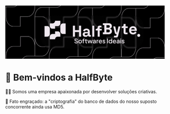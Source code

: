 ![Banner da comunidade de desenvolvedores](https://github.com/Halfbyte-Labs/.github/blob/main/profile/cover.png?raw=true)

# 👋 Bem-vindos a HalfByte


🙋‍♀️ Somos uma empresa apaixonada por desenvolver soluções criativas.

🍿 Fato engraçado: a "criptografia" do banco de dados do nosso suposto concorrente ainda usa MD5.
